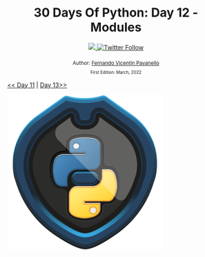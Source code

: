 <div align="center">
  <h1> 30 Days Of Python: Day 12 - Modules</h1>
  <a class="header-badge" target="_blank" href="https://www.linkedin.com/in/fernandovicentinpavanello/">
  <img src="https://img.shields.io/badge/style--5eba00.svg?label=LinkedIn&logo=linkedin&style=social">
  </a>
  <a class="header-badge" target="_blank" href="https://twitter.com/nandovicentin">
  <img alt="Twitter Follow" src="https://img.shields.io/twitter/follow/nandovicentin?style=social">
  </a>

  <sub>Author:
  <a href="https://www.linkedin.com/in/fernandovicentinpavanello/" target="_blank">Fernando Vicentin Pavanello</a><br>
  <small> First Edition: March, 2022</small>
  </sub>
</div>

[<< Day 11](../11_Day_Functions/11_functions.md) | [Day 13>>](../13_Day_List_comprehension/13_list_comprehension.md)

<img src="../Images/python_TreviIT.png" alt="30 Days of Python">
</div>

